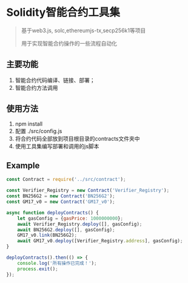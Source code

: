 # Solidity智能合约工具集
> 基于web3.js, solc,ethereumjs-tx,secp256k1等项目
>
> 用于实现智能合约操作的一些流程自动化
## 主要功能
1. 智能合约代码编译、链接、部署；
2. 智能合约方法调用
## 使用方法
1. npm install
2. 配置 ./src/config.js
3. 将合约代码全部放到项目根目录的contracts文件夹中
4. 使用工具集编写部署和调用的js脚本
## Example
```javascript 1.8
const Contract = require('../src/contract');

const Verifier_Registry = new Contract('Verifier_Registry');
const BN256G2 = new Contract('BN256G2');
const GM17_v0 = new Contract('GM17_v0');

async function deployContracts() {
    let gasConfig = {gasPrice: 1000000000};
    await Verifier_Registry.deploy([], gasConfig);
    await BN256G2.deploy([], gasConfig);
    GM17_v0.link(BN256G2);
    await GM17_v0.deploy([Verifier_Registry.address], gasConfig);
}

deployContracts().then(() => {
    console.log('所有操作已完成！');
    process.exit();
});
```
